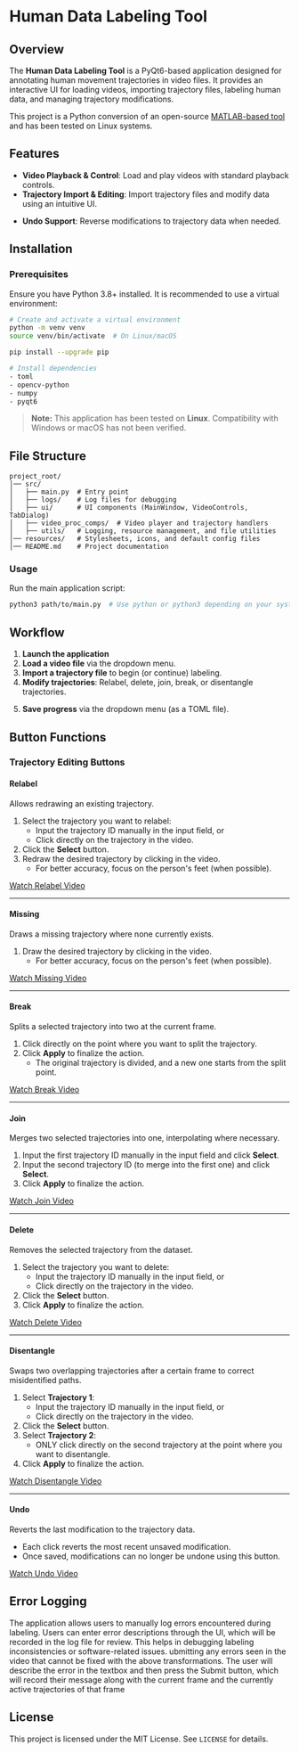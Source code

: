 # Human Data Labeling Tool

## Overview
The **Human Data Labeling Tool** is a PyQt6-based application designed for annotating human movement trajectories in video files. It provides an interactive UI for loading videos, importing trajectory files, labeling human data, and managing trajectory modifications.

This project is a Python conversion of an open-source [MATLAB-based tool](https://github.com/CMU-TBD/tbd_label_correction_UI) and has been tested on Linux systems.

## Features
- **Video Playback & Control**: Load and play videos with standard playback controls.
- **Trajectory Import & Editing**: Import trajectory files and modify data using an intuitive UI.
<!-- - **Human Labeling**: Assign context labels (e.g., Adults, Children, Elderly) to detected trajectories. -->
- **Undo Support**: Reverse modifications to trajectory data when needed.

## Installation
### Prerequisites
Ensure you have Python 3.8+ installed. It is recommended to use a virtual environment:

```sh
# Create and activate a virtual environment
python -m venv venv
source venv/bin/activate  # On Linux/macOS

pip install --upgrade pip

# Install dependencies
- toml
- opencv-python
- numpy
- pyqt6
```

> **Note:** This application has been tested on **Linux**. Compatibility with Windows or macOS has not been verified.


## File Structure
```
project_root/
│── src/
│   ├── main.py  # Entry point
│   ├── logs/    # Log files for debugging
│   ├── ui/      # UI components (MainWindow, VideoControls, TabDialog)
│   ├── video_proc_comps/  # Video player and trajectory handlers
│   ├── utils/   # Logging, resource management, and file utilities
│── resources/   # Stylesheets, icons, and default config files
│── README.md    # Project documentation
```

### Usage
Run the main application script:
```sh
python3 path/to/main.py  # Use python or python3 depending on your system
```

## Workflow
1. **Launch the application**
2. **Load a video file** via the dropdown menu.
3. **Import a trajectory file** to begin (or continue) labeling.
4. **Modify trajectories**: Relabel, delete, join, break, or disentangle trajectories.
<!-- 5. **Assign human context labels** to each detected trajectory. -->
5. **Save progress** via the dropdown menu (as a TOML file).

## Button Functions

### Trajectory Editing Buttons

#### **Relabel**
Allows redrawing an existing trajectory. 
1. Select the trajectory you want to relabel:
   - Input the trajectory ID manually in the input field, or 
   - Click directly on the trajectory in the video. 
2. Click the **Select** button. 
3. Redraw the desired trajectory by clicking in the video. 
   - For better accuracy, focus on the person's feet (when possible).

[Watch Relabel Video](videos/relabel.mp4)

---

#### **Missing**
Draws a missing trajectory where none currently exists. 
1. Draw the desired trajectory by clicking in the video. 
   - For better accuracy, focus on the person's feet (when possible). 

[Watch Missing Video](videos/missing.mp4)

---

#### **Break**
Splits a selected trajectory into two at the current frame. 
1. Click directly on the point where you want to split the trajectory. 
2. Click **Apply** to finalize the action. 
   - The original trajectory is divided, and a new one starts from the split point. 

[Watch Break Video](videos/break.mp4)

---

#### **Join**
Merges two selected trajectories into one, interpolating where necessary. 
1. Input the first trajectory ID manually in the input field and click **Select**. 
2. Input the second trajectory ID (to merge into the first one) and click **Select**. 
3. Click **Apply** to finalize the action. 

[Watch Join Video](videos/join.mp4)

---

#### **Delete**
Removes the selected trajectory from the dataset. 
1. Select the trajectory you want to delete:
   - Input the trajectory ID manually in the input field, or 
   - Click directly on the trajectory in the video. 
2. Click the **Select** button. 
3. Click **Apply** to finalize the action. 

[Watch Delete Video](videos/delete.mp4)

---

#### **Disentangle**
Swaps two overlapping trajectories after a certain frame to correct misidentified paths. 
1. Select **Trajectory 1**:
   - Input the trajectory ID manually in the input field, or 
   - Click directly on the trajectory in the video. 
2. Click the **Select** button. 
3. Select **Trajectory 2**:
   - ONLY click directly on the second trajectory at the point where you want to disentangle. 
4. Click **Apply** to finalize the action. 

[Watch Disentangle Video](videos/disentangle.mp4)

---

#### **Undo**
Reverts the last modification to the trajectory data. 
- Each click reverts the most recent unsaved modification. 
- Once saved, modifications can no longer be undone using this button. 

[Watch Undo Video](videos/undo.mp4)


## Error Logging
The application allows users to manually log errors encountered during labeling. Users can enter error descriptions through the UI, which will be recorded in the log file for review. This helps in debugging labeling inconsistencies or software-related issues. ubmitting any errors seen in the video that cannot be fixed with the above transformations. The user will describe the error in the textbox and then press the Submit button, which will record their message along with the current frame and the currently active trajectories of that frame


## License
This project is licensed under the MIT License. See `LICENSE` for details.

